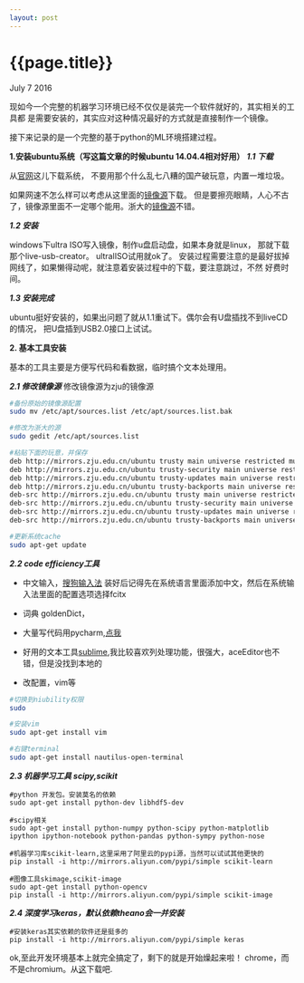 ```yaml
---
layout: post
---
```


{{page.title}}
========
<p class="meta">July 7 2016</p>
现如今一个完整的机器学习环境已经不仅仅是装完一个软件就好的，其实相关的工具都
是需要安装的，其实应对这种情况最好的方式就是直接制作一个镜像。

接下来记录的是一个完整的基于python的ML环境搭建过程。

**1.安装ubuntu系统（写这篇文章的时候ubuntu 14.04.4相对好用）**
***1.1 下载***

从[官网](http://www.ubuntu.com/download/alternative-downloads)这儿下载系统，
不要用那个什么乱七八糟的国产破玩意，内置一堆垃圾。

如果网速不怎么样可以考虑从这里面的[镜像源](https://launchpad.net/ubuntu/+cdmirrors)下载。
但是要擦亮眼睛，人心不古了，镜像源里面不一定哪个能用。浙大的[镜像源](http://mirrors.zju.edu.cn/)不错。

***1.2 安装***

windows下ultra ISO写入镜像，制作u盘启动盘，如果本身就是linux，
那就下载那个live-usb-creator。
ultralISO试用就ok了。
安装过程需要注意的是最好拔掉网线了，如果懒得动呢，就注意着安装过程中的下载，要注意跳过，不然
好费时间。

***1.3 安装完成***

ubuntu挺好安装的，如果出问题了就从1.1重试下。偶尔会有U盘插找不到liveCD的情况，
把U盘插到USB2.0接口上试试。


**2. 基本工具安装**

基本的工具主要是方便写代码和看数据，临时搞个文本处理用。

***2.1 修改镜像源***
修改镜像源为zju的镜像源
```bash
#备份原始的镜像源配置
sudo mv /etc/apt/sources.list /etc/apt/sources.list.bak

#修改为浙大的源
sudo gedit /etc/apt/sources.list

#粘贴下面的玩意，并保存
deb http://mirrors.zju.edu.cn/ubuntu trusty main universe restricted multiverse
deb http://mirrors.zju.edu.cn/ubuntu trusty-security main universe restricted multiverse
deb http://mirrors.zju.edu.cn/ubuntu trusty-updates main universe restricted multiverse
deb http://mirrors.zju.edu.cn/ubuntu trusty-backports main universe restricted multiverse
deb-src http://mirrors.zju.edu.cn/ubuntu trusty main universe restricted multiverse
deb-src http://mirrors.zju.edu.cn/ubuntu trusty-security main universe restricted multiverse
deb-src http://mirrors.zju.edu.cn/ubuntu trusty-updates main universe restricted multiverse
deb-src http://mirrors.zju.edu.cn/ubuntu trusty-backports main universe restricted multiverse

#更新系统cache
sudo apt-get update
```

***2.2 code efficiency工具***

 - 中文输入，[搜狗输入法](http://pinyin.sogou.com/linux/?r=pinyin)
装好后记得先在系统语言里面添加中文，然后在系统输入法里面的配置选项选择fcitx
 - 词典 goldenDict，

 - 大量写代码用pycharm,[点我](https://www.jetbrains.com/pycharm/download/download-thanks.html?platform=linux&code=PCC)
 - 好用的文本工具[sublime](https://www.sublimetext.com/2),我比较喜欢列处理功能，很强大，aceEditor也不错，但是没找到本地的
 - 改配置，vim等
```bash
#切换到niubility权限
sudo

#安装vim
sudo apt-get install vim 

#右键terminal
sudo apt-get install nautilus-open-terminal
```

***2.3 机器学习工具 scipy,scikit***
```
#python 开发包。安装莫名的依赖
sudo apt-get install python-dev libhdf5-dev

#scipy相关
sudo apt-get install python-numpy python-scipy python-matplotlib ipython ipython-notebook python-pandas python-sympy python-nose

#机器学习库scikit-learn,这里采用了阿里云的pypi源，当然可以试试其他更快的
pip install -i http://mirrors.aliyun.com/pypi/simple scikit-learn

#图像工具skimage,scikit-image
sudo apt-get install python-opencv
pip install -i http://mirrors.aliyun.com/pypi/simple scikit-image
```

***2.4 深度学习keras，默认依赖theano会一并安装***
```
#安装keras其实依赖的软件还是挺多的
pip install -i http://mirrors.aliyun.com/pypi/simple keras
```

ok,至此开发环境基本上就完全搞定了，剩下的就是开始燥起来啦！
chrome，而不是chromium。从[这](https://www.google.com/chrome/browser/desktop/index.html)下载吧.

